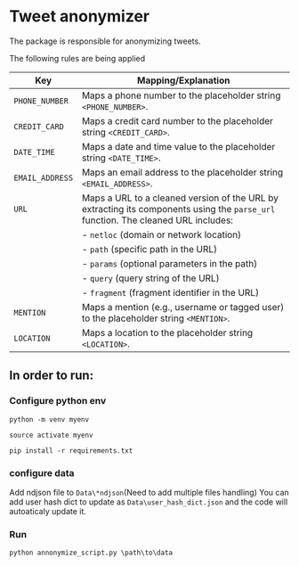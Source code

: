 # Tweet anonymizer

The package is responsible for anonymizing tweets.

The following rules are being applied

| **Key**           | **Mapping/Explanation**                                                                                                                                   |
|--------------------|-----------------------------------------------------------------------------------------------------------------------------------------------------------|
| `PHONE_NUMBER`    | Maps a phone number to the placeholder string `<PHONE_NUMBER>`.                                                                                           |
| `CREDIT_CARD`     | Maps a credit card number to the placeholder string `<CREDIT_CARD>`.                                                                                      |
| `DATE_TIME`       | Maps a date and time value to the placeholder string `<DATE_TIME>`.                                                                                       |
| `EMAIL_ADDRESS`   | Maps an email address to the placeholder string `<EMAIL_ADDRESS>`.                                                                                        |
| `URL`             | Maps a URL to a cleaned version of the URL by extracting its components using the `parse_url` function. The cleaned URL includes:                         |
|                    | - `netloc` (domain or network location)                                                                                                                  |
|                    | - `path` (specific path in the URL)                                                                                                                      |
|                    | - `params` (optional parameters in the path)                                                                                                             |
|                    | - `query` (query string of the URL)                                                                                                                      |
|                    | - `fragment` (fragment identifier in the URL)                                                                                                            |
| `MENTION`         | Maps a mention (e.g., username or tagged user) to the placeholder string `<MENTION>`.                                                                     |
| `LOCATION`        | Maps a location to the placeholder string `<LOCATION>`.                                                                                                   |
## In order to run:

### Configure python env

```python -m venv myenv ```

```source activate myenv ```


```pip install -r requirements.txt```

### configure data
Add ndjson file to ```Data\*ndjson```(Need to add multiple files handling)
You can add user hash dict to update as ```Data\user_hash_dict.json``` and the code will autoaticaly update it. 


### Run
```python annonymize_script.py \path\to\data```

